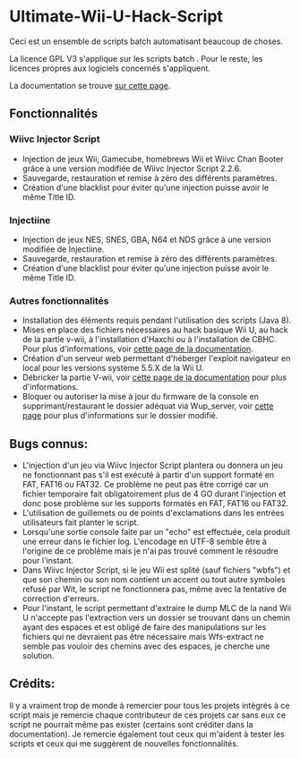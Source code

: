 # Ultimate-Wii-U-Hack-Script

Ceci est un ensemble de scripts batch automatisant beaucoup de choses.

La licence GPL V3 s'applique sur les scripts batch . Pour le reste, les licences propres aux logiciels concernés s'appliquent.

La documentation se trouve <a target="_blank" href="https://github.com/shadow2560/Ultimate-Wii-U-Hack-Script/tree/master/DOC/files/sd_prepare.html">sur cette page</a>.

## Fonctionnalités

### Wiivc Injector Script

* Injection de jeux Wii, Gamecube, homebrews Wii et Wiivc Chan Booter grâce à une version modifiée de Wiivc Injector Script 2.2.6.
* Sauvegarde, restauration et remise à zéro des différents paramètres.
* Création d'une blacklist pour éviter qu'une injection puisse avoir le même Title ID.
### Injectiine

* Injection de jeux NES, SNES, GBA, N64 et NDS grâce à une version modifiée de Injectiine.
* Sauvegarde, restauration et remise à zéro des différents paramètres.
* Création d'une blacklist pour éviter qu'une injection puisse avoir le même Title ID.

### Autres fonctionnalités

* Installation des éléments requis pendant l'utilisation des scripts (Java 8).
* Mises en place des fichiers nécessaires au hack basique Wii U, au hack de la partie v-wii, à l'installation d'Haxchi ou à l'installation de CBHC. Pour plus d'informations, voir <a target="_blank" href="https://github.com/shadow2560/Ultimate-Wii-U-Hack-Script/tree/master/DOC/files/sd_prepare.html">cette page de la documentation</a>.
* Création d'un serveur web permettant d'héberger l'exploit navigateur en local pour les versions système 5.5.X de la Wii U.
* Débricker la partie V-wii, voir <a target="_blank" href="https://github.com/shadow2560/Ultimate-Wii-U-Hack-Script/tree/master/DOC/files/unbrick_v-wii.html">cette page de la documentation</a> pour plus d'informations.
* Bloquer ou autoriser la mise à jour du firmware de la console en supprimant/restaurant le dossier adéquat via Wup_server, voir <a target="_new" href="http://nintendo-wii.logic-sunrise.com/dossiers-et-tutoriaux-950209-wii-u-bloquer-les-mises-a-jour-de-votre-wii-u-sans-dns-et-sans-spoof.html">cette page</a> pour plus d'informations sur le dossier modifié.

## Bugs connus:

* L'injection d'un jeu via Wiivc Injector Script plantera ou donnera un jeu ne fonctionnant pas s'il est exécuté à partir d'un support formaté en FAT, FAT16 ou FAT32. Ce problème ne peut pas être corrigé car un fichier temporaire fait obligatoirement plus de 4 GO durant l'injection et donc pose problème sur les supports formatés en FAT, FAT16 ou FAT32.
* L'utilisation de guillemets ou de points d'exclamations dans les entrées utilisateurs fait planter le script.
* Lorsqu'une sortie console faite par un "echo" est effectuée, cela produit une erreur dans le fichier log. L'encodage en UTF-8 semble être à l'origine de ce problème mais je n'ai pas trouvé comment le résoudre pour l'instant.
* Dans Wiivc Injector Script, si le jeu Wii est splité (sauf fichiers "wbfs") et que son chemin ou son nom contient un accent ou tout autre symboles refusé par Wit, le script ne fonctionnera pas, même avec la tentative de correction d'erreurs.
* Pour l'instant, le script permettant d'extraire le dump MLC de la nand Wii U n'accepte pas l'extraction vers un dossier se trouvant dans un chemin ayant des espaces et est obligé de faire des manipulations sur les fichiers qui ne devraient pas être nécessaire mais Wfs-extract ne semble pas vouloir des chemins avec des espaces, je cherche une solution.

## Crédits:

Il y a vraiment trop de monde à remercier pour tous les projets intégrés à ce script mais je remercie chaque contributeur de ces projets car sans eux ce script ne pourrait même pas exister (certains sont créditer dans la documentation). Je remercie également tout ceux qui m'aident à tester les scripts et ceux qui me suggèrent de nouvelles fonctionnalités.
